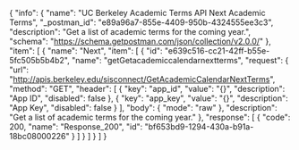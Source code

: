 {
  "info": {
    "name": "UC Berkeley Academic Terms API Next Academic Terms",
    "_postman_id": "e89a96a7-855e-4409-950b-4324555ee3c3",
    "description": "Get a list of academic terms for the coming year.",
    "schema": "https://schema.getpostman.com/json/collection/v2.0.0/"
  },
  "item": [
    {
      "name": "Next",
      "item": [
        {
          "id": "e639c516-cc21-42ff-b55e-5fc505b5b4b2",
          "name": "getGetacademiccalendarnextterms",
          "request": {
            "url": "http://apis.berkeley.edu/sisconnect/GetAcademicCalendarNextTerms",
            "method": "GET",
            "header": [
              {
                "key": "app_id",
                "value": "{}",
                "description": "App ID",
                "disabled": false
              },
              {
                "key": "app_key",
                "value": "{}",
                "description": "App Key",
                "disabled": false
              }
            ],
            "body": {
              "mode": "raw"
            },
            "description": "Get a list of academic terms for the coming year."
          },
          "response": [
            {
              "code": 200,
              "name": "Response_200",
              "id": "bf653bd9-1294-430a-b91a-18bc08000226"
            }
          ]
        }
      ]
    }
  ]
}